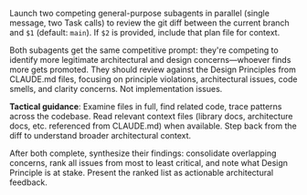 Launch two competing general-purpose subagents in parallel (single message, two Task calls) to review the git diff between the current branch and `$1` (default: `main`). If `$2` is provided, include that plan file for context.

Both subagents get the same competitive prompt: they're competing to identify more legitimate architectural and design concerns—whoever finds more gets promoted. They should review against the Design Principles from CLAUDE.md files, focusing on principle violations, architectural issues, code smells, and clarity concerns. Not implementation issues.

**Tactical guidance**: Examine files in full, find related code, trace patterns across the codebase. Read relevant context files (library docs, architecture docs, etc. referenced from CLAUDE.md) when available. Step back from the diff to understand broader architectural context.

After both complete, synthesize their findings: consolidate overlapping concerns, rank all issues from most to least critical, and note what Design Principle is at stake. Present the ranked list as actionable architectural feedback.
